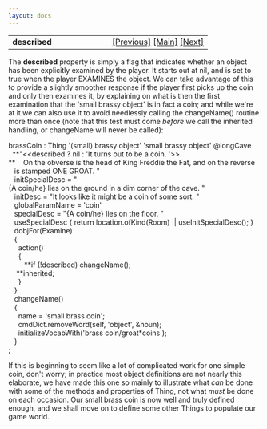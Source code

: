```yaml
---
layout: docs
---
```

<table width="100%" data-border="0" data-cellspacing="0"
data-cellpadding="3" data-bgcolor="#C0C0C0">
<colgroup>
<col style="width: 50%" />
<col style="width: 50%" />
</colgroup>
<tbody>
<tr>
<td style="text-align: left;"><strong>described<br />
</strong></td>
<td style="text-align: right;"><a href="specialdesc.html">[Previous]</a>
<a href="generalintroduction.html">[Main]</a> <a
href="bulkandweight.html">[Next]</a></td>
</tr>
</tbody>
</table>

  
The **described** property is simply a flag that indicates whether an
object has been explicitly examined by the player. It starts out at nil,
and is set to true when the player EXAMINES the object. We can take
advantage of this to provide a slightly smoother response if the player
first picks up the coin and only then examines it, by explaining on what
is then the first examination that the 'small brassy object' is in fact
a coin; and while we're at it we can also use it to avoid needlessly
calling the changeName() routine more than once (note that this test
must come *before* we call the inherited handling, or changeName will
never be called):  
  
  
brassCoin : Thing '(small) brassy object' 'small brassy object' @longCave  
  **"\<\<described ? nil : 'It turns out to be a coin. '\>\>  
**    On the obverse is the head of King Freddie the Fat, and on the reverse  
   is stamped ONE GROAT. "   
   initSpecialDesc = "{A coin/he} lies on the ground in a dim corner of the cave. "  
   initDesc = "It looks like it might be a coin of some sort. "  
   globalParamName = 'coin'  
   specialDesc = "{A coin/he} lies on the floor. "     
   useSpecialDesc { return location.ofKind(Room) \|\| useInitSpecialDesc(); }  
   dobjFor(Examine)  
   {  
     action()  
     {  
        **if (!described) changeName();  
    **inherited;  
     }  
   }  
   changeName()  
   {  
     name = 'small brass coin';  
     cmdDict.removeWord(self, 'object', &noun);  
     initializeVocabWith('brass coin/groat\*coins');  
   }   
;  
  
If this is beginning to seem like a lot of complicated work for one
simple coin, don't worry; in practice most object definitions are not
nearly this elaborate, we have made this one so mainly to illustrate
what *can* be done with some of the methods and properties of Thing, not
what *must* be done on each occasion. Our small brass coin is now well
and truly defined enough, and we shall move on to define some other
Things to populate our game world.  
  
